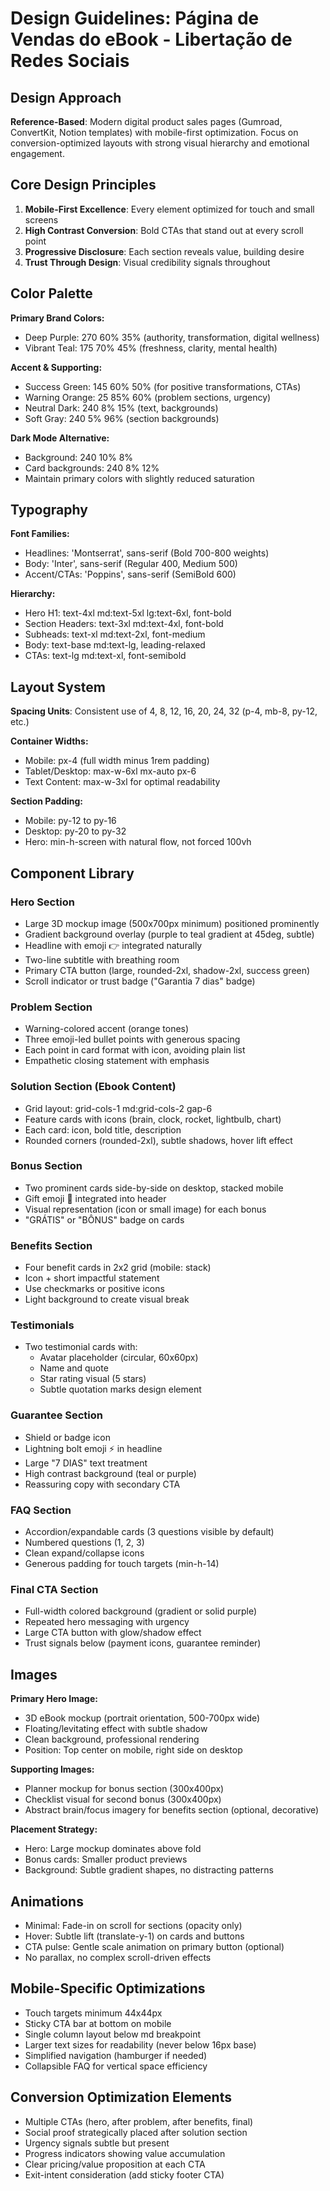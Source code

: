 # Design Guidelines: Página de Vendas do eBook - Libertação de Redes Sociais

## Design Approach
**Reference-Based**: Modern digital product sales pages (Gumroad, ConvertKit, Notion templates) with mobile-first optimization. Focus on conversion-optimized layouts with strong visual hierarchy and emotional engagement.

## Core Design Principles
1. **Mobile-First Excellence**: Every element optimized for touch and small screens
2. **High Contrast Conversion**: Bold CTAs that stand out at every scroll point
3. **Progressive Disclosure**: Each section reveals value, building desire
4. **Trust Through Design**: Visual credibility signals throughout

## Color Palette

**Primary Brand Colors:**
- Deep Purple: 270 60% 35% (authority, transformation, digital wellness)
- Vibrant Teal: 175 70% 45% (freshness, clarity, mental health)

**Accent & Supporting:**
- Success Green: 145 60% 50% (for positive transformations, CTAs)
- Warning Orange: 25 85% 60% (problem sections, urgency)
- Neutral Dark: 240 8% 15% (text, backgrounds)
- Soft Gray: 240 5% 96% (section backgrounds)

**Dark Mode Alternative:**
- Background: 240 10% 8%
- Card backgrounds: 240 8% 12%
- Maintain primary colors with slightly reduced saturation

## Typography

**Font Families:**
- Headlines: 'Montserrat', sans-serif (Bold 700-800 weights)
- Body: 'Inter', sans-serif (Regular 400, Medium 500)
- Accent/CTAs: 'Poppins', sans-serif (SemiBold 600)

**Hierarchy:**
- Hero H1: text-4xl md:text-5xl lg:text-6xl, font-bold
- Section Headers: text-3xl md:text-4xl, font-bold
- Subheads: text-xl md:text-2xl, font-medium
- Body: text-base md:text-lg, leading-relaxed
- CTAs: text-lg md:text-xl, font-semibold

## Layout System

**Spacing Units**: Consistent use of 4, 8, 12, 16, 20, 24, 32 (p-4, mb-8, py-12, etc.)

**Container Widths:**
- Mobile: px-4 (full width minus 1rem padding)
- Tablet/Desktop: max-w-6xl mx-auto px-6
- Text Content: max-w-3xl for optimal readability

**Section Padding:**
- Mobile: py-12 to py-16
- Desktop: py-20 to py-32
- Hero: min-h-screen with natural flow, not forced 100vh

## Component Library

### Hero Section
- Large 3D mockup image (500x700px minimum) positioned prominently
- Gradient background overlay (purple to teal gradient at 45deg, subtle)
- Headline with emoji 👉 integrated naturally
- Two-line subtitle with breathing room
- Primary CTA button (large, rounded-2xl, shadow-2xl, success green)
- Scroll indicator or trust badge ("Garantia 7 dias" badge)

### Problem Section
- Warning-colored accent (orange tones)
- Three emoji-led bullet points with generous spacing
- Each point in card format with icon, avoiding plain list
- Empathetic closing statement with emphasis

### Solution Section (Ebook Content)
- Grid layout: grid-cols-1 md:grid-cols-2 gap-6
- Feature cards with icons (brain, clock, rocket, lightbulb, chart)
- Each card: icon, bold title, description
- Rounded corners (rounded-2xl), subtle shadows, hover lift effect

### Bonus Section
- Two prominent cards side-by-side on desktop, stacked mobile
- Gift emoji 🎁 integrated into header
- Visual representation (icon or small image) for each bonus
- "GRÁTIS" or "BÔNUS" badge on cards

### Benefits Section
- Four benefit cards in 2x2 grid (mobile: stack)
- Icon + short impactful statement
- Use checkmarks or positive icons
- Light background to create visual break

### Testimonials
- Two testimonial cards with:
  - Avatar placeholder (circular, 60x60px)
  - Name and quote
  - Star rating visual (5 stars)
  - Subtle quotation marks design element

### Guarantee Section
- Shield or badge icon
- Lightning bolt emoji ⚡ in headline
- Large "7 DIAS" text treatment
- High contrast background (teal or purple)
- Reassuring copy with secondary CTA

### FAQ Section
- Accordion/expandable cards (3 questions visible by default)
- Numbered questions (1, 2, 3)
- Clean expand/collapse icons
- Generous padding for touch targets (min-h-14)

### Final CTA Section
- Full-width colored background (gradient or solid purple)
- Repeated hero messaging with urgency
- Large CTA button with glow/shadow effect
- Trust signals below (payment icons, guarantee reminder)

## Images

**Primary Hero Image:**
- 3D eBook mockup (portrait orientation, 500-700px wide)
- Floating/levitating effect with subtle shadow
- Clean background, professional rendering
- Position: Top center on mobile, right side on desktop

**Supporting Images:**
- Planner mockup for bonus section (300x400px)
- Checklist visual for second bonus (300x400px)
- Abstract brain/focus imagery for benefits section (optional, decorative)

**Placement Strategy:**
- Hero: Large mockup dominates above fold
- Bonus cards: Smaller product previews
- Background: Subtle gradient shapes, no distracting patterns

## Animations
- Minimal: Fade-in on scroll for sections (opacity only)
- Hover: Subtle lift (translate-y-1) on cards and buttons
- CTA pulse: Gentle scale animation on primary button (optional)
- No parallax, no complex scroll-driven effects

## Mobile-Specific Optimizations
- Touch targets minimum 44x44px
- Sticky CTA bar at bottom on mobile
- Single column layout below md breakpoint
- Larger text sizes for readability (never below 16px base)
- Simplified navigation (hamburger if needed)
- Collapsible FAQ for vertical space efficiency

## Conversion Optimization Elements
- Multiple CTAs (hero, after problem, after benefits, final)
- Social proof strategically placed after solution section
- Urgency signals subtle but present
- Progress indicators showing value accumulation
- Clear pricing/value proposition at each CTA
- Exit-intent consideration (add sticky footer CTA)